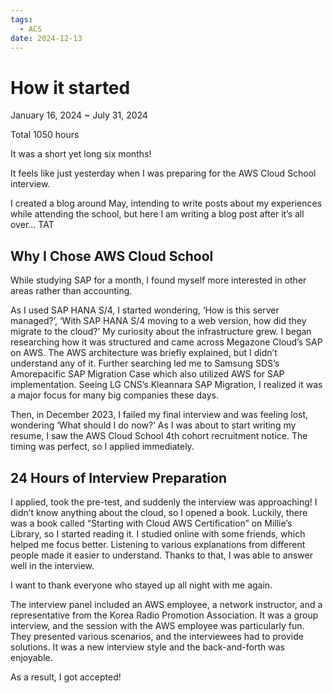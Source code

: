 ```yaml
---
tags:
  - ACS
date: 2024-12-13
---
```


# How it started

January 16, 2024 ~ July 31, 2024

Total 1050 hours

It was a short yet long six months!

It feels like just yesterday when I was preparing for the AWS Cloud School interview.

I created a blog around May, intending to write posts about my experiences while attending the school, but here I am writing a blog post after it’s all over… TAT

## Why I Chose AWS Cloud School

While studying SAP for a month, I found myself more interested in other areas rather than accounting.

As I used SAP HANA S/4, I started wondering, ‘How is this server managed?’, ‘With SAP HANA S/4 moving to a web version, how did they migrate to the cloud?’ My curiosity about the infrastructure grew. I began researching how it was structured and came across Megazone Cloud’s SAP on AWS. The AWS architecture was briefly explained, but I didn’t understand any of it. Further searching led me to Samsung SDS’s Amorepacific SAP Migration Case which also utilized AWS for SAP implementation. Seeing LG CNS’s Kleannara SAP Migration, I realized it was a major focus for many big companies these days.

Then, in December 2023, I failed my final interview and was feeling lost, wondering ‘What should I do now?’ As I was about to start writing my resume, I saw the AWS Cloud School 4th cohort recruitment notice. The timing was perfect, so I applied immediately.

## 24 Hours of Interview Preparation

I applied, took the pre-test, and suddenly the interview was approaching! I didn’t know anything about the cloud, so I opened a book. Luckily, there was a book called “Starting with Cloud AWS Certification” on Millie’s Library, so I started reading it. I studied online with some friends, which helped me focus better. Listening to various explanations from different people made it easier to understand. Thanks to that, I was able to answer well in the interview.

I want to thank everyone who stayed up all night with me again.

The interview panel included an AWS employee, a network instructor, and a representative from the Korea Radio Promotion Association. It was a group interview, and the session with the AWS employee was particularly fun. They presented various scenarios, and the interviewees had to provide solutions. It was a new interview style and the back-and-forth was enjoyable.

As a result, I got accepted!
